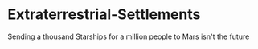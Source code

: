 # Extraterrestrial-Settlements
Sending a thousand Starships for a million people to Mars isn't the future
